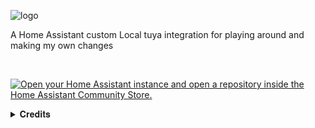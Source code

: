 ![logo](https://github.com/rospogrigio/localtuya-homeassistant/blob/master/img/logo-small.png)


A Home Assistant custom Local tuya integration for playing around and making my own changes

<br>

[![Open your Home Assistant instance and open a repository inside the Home Assistant Community Store.](https://my.home-assistant.io/badges/hacs_repository.svg)](https://my.home-assistant.io/redirect/hacs_repository/?category=integration&repository=hass-localtuya&owner=KINGCanty)

<details><summary> 𝐂𝐫𝐞𝐝𝐢𝐭𝐬 </summary>
<p>
    
[Rospogrigio](https://github.com/rospogrigio), original maintainer of LocalTuya.
[xZetsubou](https://github.com/NameLessJedi/localtuya-homeassistant) The owner of the fork I have cloned from.

</p>
</details> 
